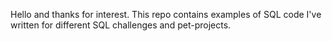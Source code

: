 Hello and thanks for interest. This repo contains examples of SQL code I've written for different SQL challenges and pet-projects.
